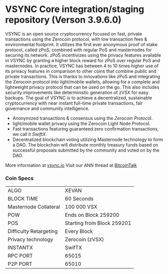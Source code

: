 VSYNC Core integration/staging repository (Verson 3.9.6.0)
=====================================

VSYNC is an open source cryptocurrency focused on fast, private transactions using the Zerocoin protocol, with low transaction fees & environmental footprint.  It utilizes the first ever anonymous proof of stake protocol, called zPoS, combined with regular PoS and masternodes for securing its network. zPoS incentivizes using the privacy features available in VSYNC by granting a higher block reward for zPoS over regular PoS and masternodes. In practice, VSYNC has between 4 to 10 times higher use of its privacy features in comparison to other coins that combine public and private transactions. This is thanks to innovations like zPoS and integrating the Zerocoin protocol into light/mobile wallets, allowing for a complete and lightweight privacy protocol that can be used on the go. This also includes security improvements like deterministic generation of zVSX for easy backups.
The goal of VSYNC is to achieve a decentralized, sustainable cryptocurrency with near instant full-time private transactions, fair governance and community intelligence.
- Anonymized transactions & consensus using the _Zerocoin Protocol_.
- light/mobile wallet privacy using the Zerocoin Light Node Protocol.
- Fast transactions featuring guaranteed zero confirmation transactions, we call it _SwiftX_.
- Decentralized blockchain voting utilizing Masternode technology to form a DAO. The blockchain will distribute monthly treasury funds based on successful proposals submitted by the community and voted on by the DAO.

More information at [vsync.io](http://www.vsync.io) Visit our ANN thread at [BitcoinTalk](https://bitcointalk.org/index.php?topic=2133048.0)

### Coin Specs
<table>
<tr><td>ALGO</td><td>XEVAN</td></tr>
<tr><td>BLOCK TIME</td><td>60 Seconds</td></tr>
<tr><td>Masternode Collateral</td><td>100 000 VSX</td></tr>
<tr><td>POW</td><td>Ends on Block 259200</td></tr>
<tr><td>POS</td><td>Starting from Block 259201</td></tr>
<tr><td>Difficulty Retargeting</td><td>Every Block</td></tr>
<tr><td>Privacy technology </td><td>Zerocoin (zVSX)</td></tr>
<tr><td>INSTANTX</td><td>SwifTX</td></tr>
<tr><td>RPC PORT</td><td>65015</td></tr>
<tr><td>P2P PORT</td><td>65010</td></tr>
</table>
